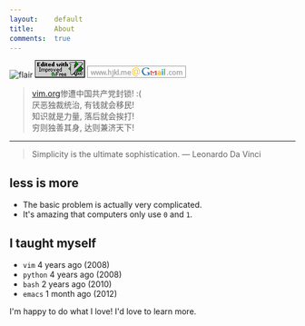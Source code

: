 ```yaml
---
layout:    default
title:     About
comments:  true
---
```


![flair](http://stackoverflow.com/users/flair/348785.png)
![vim](/img/love-vim.gif)
![gmail](/img/gmail.png)

> [vim.org](http://www.vim.org/)惨遭中国共产党封锁! :(  
> 厌恶独裁统治, 有钱就会移民!  
> 知识就是力量, 落后就会挨打!  
> 穷则独善其身, 达则兼济天下!  

---------------------------------

> Simplicity is the ultimate sophistication. — Leonardo Da Vinci

## less is more

- The basic problem is actually very complicated.
- It's amazing that computers only use `0` and `1`.

## I taught myself

- `vim` 4 years ago (2008)
- `python` 4 years ago (2008)
- `bash` 2 years ago (2010)
- `emacs` 1 month ago (2012)

I'm happy to do what I love! I'd love to learn more.

